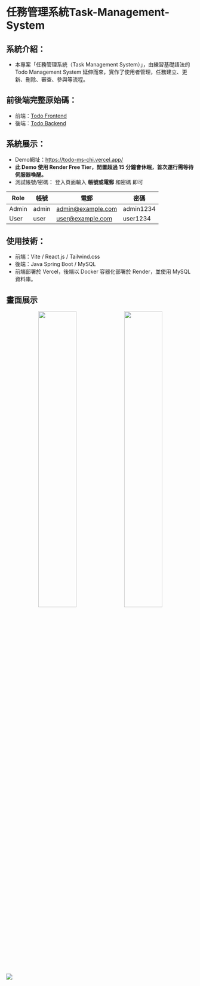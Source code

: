 # 任務管理系統Task-Management-System

## 系統介紹：
- 本專案「任務管理系統（Task Management System）」，由練習基礎語法的 Todo Management System 延伸而來，實作了使用者管理，任務建立、更新、刪除、審查、參與等流程。

## 前後端完整原始碼：
- 前端：[Todo Frontend](https://github.com/felixven/todo-frontend.git)
- 後端：[Todo Backend](https://github.com/felixven/todo-backend.git)

## 系統展示：
- Demo網址：https://todo-ms-chi.vercel.app/
- **此 Demo 使用 Render Free Tier，閒置超過 15 分鐘會休眠，首次運行需等待伺服器喚醒。**
- 測試帳號/密碼：
  登入頁面輸入 **帳號或電郵** 和密碼 即可

| Role   | 帳號   | 電郵                     |密碼      |
|--------|-------|-------------------------|----------|
| Admin  | admin | admin@example.com       |admin1234 |
| User   |  user | user@example.com        |user1234  |

## 使用技術：
- 前端：Vite / React.js / Tailwind.css
- 後端：Java Spring Boot / MySQL
- 前端部署於 Vercel，後端以 Docker 容器化部署於 Render，並使用 MySQL 資料庫。

## 畫面展示
<p align="center">
<img src="https://github.com/felixven/todo-frontend/blob/main/docs/list-todo.png?raw=true" width="45%">
<img src="https://github.com/felixven/todo-frontend/blob/main/docs/todo-detail.png?raw=true" width="45%">
</p>

<img src="https://github.com/felixven/todo-frontend/blob/main/docs/update-todo.gif?raw=true">





